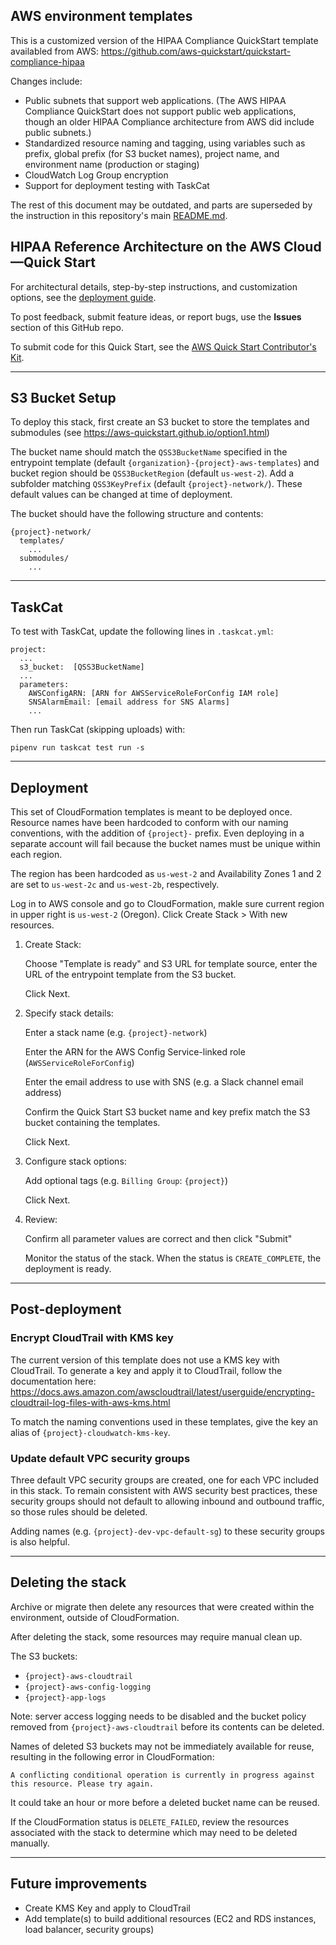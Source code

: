 ## AWS environment templates

This is a customized version of the HIPAA Compliance QuickStart template availabled from AWS:
https://github.com/aws-quickstart/quickstart-compliance-hipaa

Changes include:
- Public subnets that support web applications. (The AWS HIPAA Compliance QuickStart does not support public web applications, though an older HIPAA Compliance architecture from AWS did include public subnets.)
- Standardized resource naming and tagging, using variables such as prefix, global prefix (for S3 bucket names), project name, and environment name (production or staging)
- CloudWatch Log Group encryption
- Support for deployment testing with TaskCat

The rest of this document may be outdated, and parts are superseded by the instruction in this repository's main [README.md](../README.md).

## HIPAA Reference Architecture on the AWS Cloud—Quick Start

For architectural details, step-by-step instructions, and customization options, see the [deployment guide](https://fwd.aws/vd5pn?).

To post feedback, submit feature ideas, or report bugs, use the **Issues** section of this GitHub repo.

To submit code for this Quick Start, see the [AWS Quick Start Contributor's Kit](https://aws-quickstart.github.io/).

---
## S3 Bucket Setup

To deploy this stack, first create an S3 bucket to store the templates and submodules (see https://aws-quickstart.github.io/option1.html)

The bucket name should match the `QSS3BucketName` specified in the entrypoint template (default `{organization}-{project}-aws-templates`) and bucket region should be `QSS3BucketRegion` (default `us-west-2`). Add a subfolder matching `QSS3KeyPrefix` (default `{project}-network/`). These default values can be changed at time of deployment.

The bucket should have the following structure and contents:
```
{project}-network/
  templates/
    ...
  submodules/
    ...
```

---
## TaskCat

To test with TaskCat, update the following lines in `.taskcat.yml`:

```
project:
  ...
  s3_bucket:  [QSS3BucketName]
  ...
  parameters:
    AWSConfigARN: [ARN for AWSServiceRoleForConfig IAM role]
    SNSAlarmEmail: [email address for SNS Alarms]
    ...
```

Then run TaskCat (skipping uploads) with:
```
pipenv run taskcat test run -s
```

---
## Deployment

This set of CloudFormation templates is meant to be deployed once. Resource names have been hardcoded to conform with our naming conventions, with the addition of `{project}-` prefix. Even deploying in a separate account will fail because the bucket names must be unique within each region.

The region has been hardcoded as `us-west-2` and Availability Zones 1 and 2 are set to `us-west-2c` and `us-west-2b`, respectively.

Log in to AWS console and go to CloudFormation, makle sure current region in upper right is `us-west-2` (Oregon). Click Create Stack > With new resources.

1. Create Stack:

    Choose "Template is ready" and S3 URL for template source, enter the URL of the entrypoint template from the
    S3 bucket.

    Click Next.

2. Specify stack details:

    Enter a stack name (e.g. `{project}-network`)

    Enter the ARN for the AWS Config Service-linked role (`AWSServiceRoleForConfig`)

    Enter the email address to use with SNS (e.g. a Slack channel email address)

    Confirm the Quick Start S3 bucket name and key prefix match the S3 bucket containing the templates.

    Click Next.

3. Configure stack options:

    Add optional tags (e.g. `Billing Group`: `{project}`)

    Click Next.

4. Review:

    Confirm all parameter values are correct and then click "Submit"

    Monitor the status of the stack. When the status is `CREATE_COMPLETE`, the deployment is ready.


---
## Post-deployment

### Encrypt CloudTrail with KMS key

The current version of this template does not use a KMS key with CloudTrail. To generate a key and apply it to CloudTrail, follow the documentation here:
https://docs.aws.amazon.com/awscloudtrail/latest/userguide/encrypting-cloudtrail-log-files-with-aws-kms.html

To match the naming conventions used in these templates, give the key an alias of `{project}-cloudwatch-kms-key`.

### Update default VPC security groups

Three default VPC security groups are created, one for each VPC included in this stack. To remain consistent with AWS security best practices, these security groups should not default to allowing inbound and outbound traffic, so those rules should be deleted.

Adding names (e.g. `{project}-dev-vpc-default-sg`) to these security groups is also helpful.


---
## Deleting the stack

Archive or migrate then delete any resources that were created within the environment, outside of CloudFormation.

After deleting the stack, some resources may require manual clean up.

The S3 buckets:
- `{project}-aws-cloudtrail`
- `{project}-aws-config-logging`
- `{project}-app-logs`

Note: server access logging needs to be disabled and the bucket policy removed from  `{project}-aws-cloudtrail` before its contents can be deleted.

Names of deleted S3 buckets may not be immediately available for reuse, resulting in the following error in CloudFormation:
```
A conflicting conditional operation is currently in progress against this resource. Please try again.
```
It could take an hour or more before a deleted bucket name can be reused.


If the CloudFormation status is `DELETE_FAILED`, review the resources associated with the stack to determine which may need to be deleted manually.

---
## Future improvements

- Create KMS Key and apply to CloudTrail
- Add template(s) to build additional resources (EC2 and RDS instances, load balancer, security groups)
